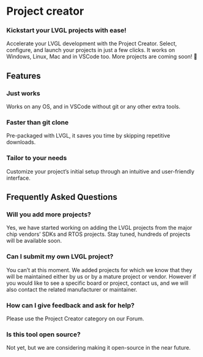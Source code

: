 # Project creator

### Kickstart your LVGL projects with ease!

Accelerate your LVGL development with the Project Creator. Select, configure, and launch your projects in just a few clicks. It works on Windows, Linux, Mac and in VSCode too. More projects are coming soon! 🚀

## Features
### Just works
Works on any OS, and in VSCode without git or any other extra tools.

### Faster than git clone
Pre-packaged with LVGL, it saves you time by skipping repetitive downloads.


### Tailor to your needs
Customize your project’s initial setup through an intuitive and user-friendly interface.

## Frequently Asked Questions

### Will you add more projects?
Yes, we have started working on adding the LVGL projects from the major chip vendors’ SDKs and RTOS projects. Stay tuned, hundreds of projects will be available soon.

###  Can I submit my own LVGL project?
You can’t at this moment. We added projects for which we know that they will be maintained either by us or by a mature project or vendor. However if you would like to see a specific board or project, contact us, and we will also contact the related manufacturer or maintainer.

### How can I give feedback and ask for help?
Please use the Project Creator category on our Forum.

### Is this tool open source?
Not yet, but we are considering making it open-source in the near future.
